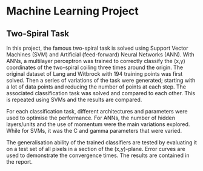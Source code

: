 # Machine Learning Project
## Two-Spiral Task
In this project, the famous two-spiral task is solved using Support Vector Machines (SVM) and Artificial (feed-forward) Neural Networks (ANN). With ANNs, a multilayer perceptron was trained to correctly classify the (x,y) coordinates of the two-spiral coiling three times around the origin. The original dataset of Lang and Witbrock with 194 training points was first solved. Then a series of variations of the task were generated; starting with a lot of data points and reducing the number of points at each step. The associated classification task was solved and compared to each other. This is repeated using SVMs and the results are compared.

For each classification task, different architectures and parameters were used to optimise the performance. For ANNs, the number of hidden layers/units and the use of momentum were the main variations explored. While for SVMs, it was the C and gamma parameters that were varied.

The generalisation ability of the trained classifiers are tested by evaluating it on a test set of all pixels in a section of the (x,y)-plane. Error curves are used to demonstrate the convergence times. The results are contained in the report.
